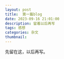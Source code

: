 ```yaml
---
layout: post
title:  第一篇blog
date: 2023-09-16 21:01:00
description: 留着以后再写
tags: 感想
categories: 杂文
thumbnail: 
---
```

先留在这，以后再写。
